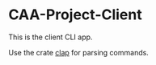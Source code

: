 # CAA-Project-Client

This is the client CLI app.

Use the crate [clap](https://github.com/clap-rs/clap) for parsing commands.